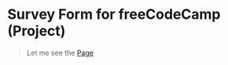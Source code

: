 # Survey Form for freeCodeCamp (Project)
> Let me see the [Page](https://executioner769.github.io/surveyForm/)
